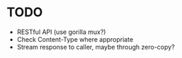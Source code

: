 # TODO

* RESTful API (use gorilla mux?)
* Check Content-Type where appropriate
* Stream response to caller, maybe through zero-copy?
